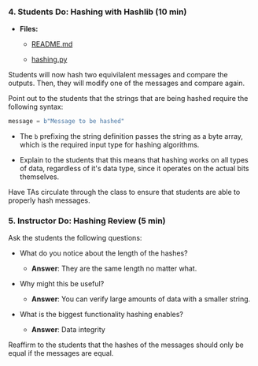 ### 4. Students Do: Hashing with Hashlib (10 min)

* **Files:**

  * [README.md](Activities/04-Stu_Hashlib/README.md)

  * [hashing.py](Activities/04-Stu_Hashlib/Unsolved/hashing.py)

Students will now hash two equivilalent messages and compare the outputs. Then, they will modify one of the messages and compare again.

Point out to the students that the strings that are being hashed require the following syntax:

```python
message = b"Message to be hashed"
```

* The `b` prefixing the string definition passes the string as a byte array, which is the required input type for hashing algorithms.

* Explain to the students that this means that hashing works on all types of data, regardless of it's data type,
  since it operates on the actual bits themselves.

Have TAs circulate through the class to ensure that students are able to properly hash messages.

### 5. Instructor Do: Hashing Review (5 min)

Ask the students the following questions:

  * What do you notice about the length of the hashes?

    * **Answer**: They are the same length no matter what.

  * Why might this be useful?

    * **Answer**: You can verify large amounts of data with a smaller string.

  * What is the biggest functionality hashing enables?

    * **Answer**: Data integrity

Reaffirm to the students that the hashes of the messages should only be equal if the messages are equal.

